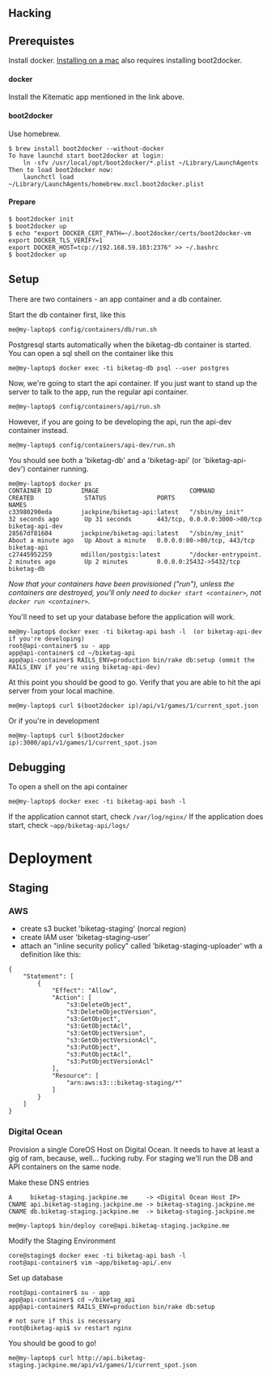 Hacking
-------

Prerequistes
------------

Install docker. [Installing on a mac](https://docs.docker.com/installation/mac/)
also requires installing boot2docker.

#### docker

Install the Kitematic app mentioned in the link above.

#### boot2docker

Use homebrew.

```
$ brew install boot2docker --without-docker
To have launchd start boot2docker at login:
    ln -sfv /usr/local/opt/boot2docker/*.plist ~/Library/LaunchAgents
Then to load boot2docker now:
    launchctl load ~/Library/LaunchAgents/homebrew.mxcl.boot2docker.plist
```

#### Prepare

```
$ boot2docker init
$ boot2docker up
$ echo "export DOCKER_CERT_PATH=~/.boot2docker/certs/boot2docker-vm
export DOCKER_TLS_VERIFY=1
export DOCKER_HOST=tcp://192.168.59.103:2376" >> ~/.bashrc
$ boot2docker up
```

Setup
-----

There are two containers - an app container and a db container.

Start the db container first, like this

```
me@my-laptop$ config/containers/db/run.sh
```

Postgresql starts automatically when the biketag-db container is
started. You can open a sql shell on the container like this

```
me@my-laptop$ docker exec -ti biketag-db psql --user postgres
```

Now, we're going to start the api container. If you just want to stand
up the server to talk to the app, run the regular api container.

```
me@my-laptop$ config/containers/api/run.sh
```

However, if you are going to be developing the api, run the api-dev container
instead.

```
me@my-laptop$ config/containers/api-dev/run.sh
```

You should see both a 'biketag-db' and a 'biketag-api' (or 'biketag-api-dev') container running.

```
me@my-laptop$ docker ps
CONTAINER ID        IMAGE                         COMMAND                CREATED              STATUS              PORTS                           NAMES
c33980290eda        jackpine/biketag-api:latest   "/sbin/my_init"        32 seconds ago       Up 31 seconds       443/tcp, 0.0.0.0:3000->80/tcp   biketag-api-dev
28567df81604        jackpine/biketag-api:latest   "/sbin/my_init"        About a minute ago   Up About a minute   0.0.0.0:80->80/tcp, 443/tcp     biketag-api
c27445952259        mdillon/postgis:latest        "/docker-entrypoint.   2 minutes ago        Up 2 minutes        0.0.0.0:25432->5432/tcp         biketag-db
```

*Now that your containers have been provisioned ("run"), unless the
containers are destroyed, you'll only need to `docker start <container>`, 
not `docker run <container>`.*

You'll need to set up your database before the application will work.

```
me@my-laptop$ docker exec -ti biketag-api bash -l  (or biketag-api-dev if you're developing)
root@api-container$ su - app
app@api-container$ cd ~/biketag-api
app@api-container$ RAILS_ENV=production bin/rake db:setup (ommit the RAILS_ENV if you're using biketag-api-dev)
```

At this point you should be good to go. Verify that you are able to hit
the api server from your local machine.

```
me@my-laptop$ curl $(boot2docker ip)/api/v1/games/1/current_spot.json
```

Or if you're in development

```
me@my-laptop$ curl $(boot2docker ip):3000/api/v1/games/1/current_spot.json
```

Debugging
---------

To open a shell on the api container

```
me@my-laptop$ docker exec -ti biketag-api bash -l
```

If the application cannot start, check `/var/log/nginx/`
If the application does start, check `~app/biketag-api/logs/`

Deployment
==========

Staging
-------

### AWS

 * create s3 bucket 'biketag-staging' (norcal region)
 * create IAM user 'biketag-staging-user'
 * attach an "inline security policy" called 'biketag-staging-uploader' wth a definition like this:
```
{
    "Statement": [
        {
            "Effect": "Allow",
            "Action": [
                "s3:DeleteObject",
                "s3:DeleteObjectVersion",
                "s3:GetObject",
                "s3:GetObjectAcl",
                "s3:GetObjectVersion",
                "s3:GetObjectVersionAcl",
                "s3:PutObject",
                "s3:PutObjectAcl",
                "s3:PutObjectVersionAcl"
            ],
            "Resource": [
                "arn:aws:s3:::biketag-staging/*"
            ]
        }
    ]
}
```


### Digital Ocean
Provision a single CoreOS Host on Digital Ocean. It needs to have at
least a gig of ram, because, well... fucking ruby. For staging we'll run
the DB and API containers on the same node.

Make these DNS entries

```
A     biketag-staging.jackpine.me     -> <Digital Ocean Host IP>
CNAME api.biketag-staging.jackpine.me -> biketag-staging.jackpine.me
CNAME db.biketag-staging.jackpine.me  -> biketag-staging.jackpine.me

me@my-laptop$ bin/deploy core@api.biketag-staging.jackpine.me
```

Modify the Staging Environment

    core@staging$ docker exec -ti biketag-api bash -l
    root@api-container$ vim ~app/biketag-api/.env

Set up database

```
root@api-container$ su - app
app@api-container$ cd ~/biketag_api
app@api-container$ RAILS_ENV=production bin/rake db:setup

# not sure if this is necessary
root@biketag-api$ sv restart nginx
```

You should be good to go!

```
me@my-laptop$ curl http://api.biketag-staging.jackpine.me/api/v1/games/1/current_spot.json
```

